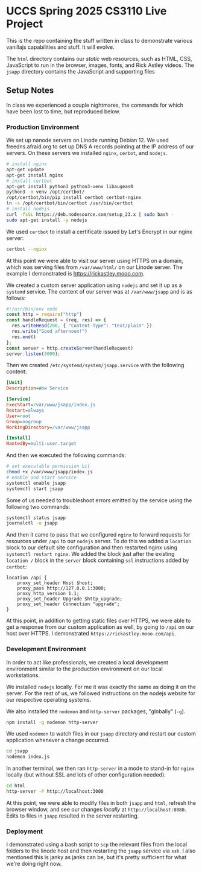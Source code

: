 # UCCS Spring 2025 CS3110 Live Project

This is the repo containing the stuff written in class to demonstrate various vanillajs capabilities and stuff.
It will evolve.

The `html` directory contains our *static* web resources, such as HTML, CSS, JavaScript to run in the browser, images, fonts, and Rick Astley videos.
The `jsapp` directory contains the JavaScript and supporting files

## Setup Notes

In class we experienced a couple nightmares, the commands for which have been lost to time, but reproduced below.

### Production Environment

We set up nanode servers on Linode running Debian 12.
We used freedns.afraid.org to set up DNS A records pointing at the IP address of our servers.
On these servers we installed `nginx`, `cerbot`, and `nodejs`.

```bash
# install nginx
apt-get update
apt-get install nginx
# install certbot
apt-get install python3 python3-venv libaugeas0
python3 -m venv /opt/certbot/
/opt/certbot/bin/pip install certbot certbot-nginx
ln -s /opt/certbot/bin/certbot /usr/bin/certbot
# install nodejs
curl -fsSL https://deb.nodesource.com/setup_23.x | sudo bash -
sudo apt-get install -y nodejs
```

We used `certbot` to install a certificate issued by Let's Encrypt in our nginx server:

```bash
certbot --nginx
```

At this point we were able to visit our server using HTTPS on a domain, which was serving files from `/var/www/html/` on our Linode server.
The example I demonstrated is https://rickastley.mooo.com.

We created a custom server application using `nodejs` and set it up as a `systemd` service.
The content of our server was at `/var/www/jsapp` and is as follows:

```js
#!/usr/bin/env node
const http = require("http")
const handleRequest = (req, res) => {
  res.writeHead(200, { "Content-Type": "text/plain" })
  res.write("Good afternoon!")
  res.end()
};
const server = http.createServer(handleRequest)
server.listen(3000);
```

Then we created `/etc/systemd/system/jsapp.service` with the following content:

```ini
[Unit]
Description=Wow Service

[Service]
ExecStart=/var/www/jsapp/index.js
Restart=always
User=root
Group=nogroup
WorkingDirectory=/var/www/jsapp

[Install]
WantedBy=multi-user.target
```

And then we executed the following commands:

```bash
# set executable permission bit
chmod +x /var/www/jsapp/index.js
# enable and start service
systemctl enable jsapp
systemctl start jsapp
```

Some of us needed to troubleshoot errors emitted by the service using the following two commands:

```bash
systemctl status jsapp
journalctl -u jsapp
```

And then it came to pass that we configured `nginx` to forward requests for resources under `/api` to our `nodejs` server.
To do this we added a `location` block to our default site configuration and then restarted nginx using `systemctl restart nginx`.
We added the block just after the existing `location /` block in the `server` block containing `ssl` instructions added by `certbot`:

```
location /api {
    proxy_set_header Host $host;
    proxy_pass http://127.0.0.1:3000;
    proxy_http_version 1.1;
    proxy_set_header Upgrade $http_upgrade;
    proxy_set_header Connection "upgrade";
}
```

At this point, in addition to getting static files over HTTPS, we were able to get a response from our custom application as well, by going to `/api` on our host over HTTPS.
I demonstrated `https://rickastley.mooo.com/api`.

### Development Environment

In order to act like professionals, we created a local development environment similar to the production environment on our local workstations.

We installed `nodejs` locally.
For me it was exactly the same as doing it on the server.
For the rest of us, we followed instructions on the nodejs website for our respective operating systems.

We also installed the `nodemon` and `http-server` packages, "globally" (`-g`).

```bash
npm install -g nodemon http-server
```

We used `nodemon` to watch files in our `jsapp` directory and restart our custom application whenever a change occurred.

```bash
cd jsapp
nodemon index.js
```

In another terminal, we then ran `http-server` in a mode to stand-in for `nginx` locally (but without SSL and lots of other configuration needed).

```bash
cd html
http-server -P http://localhost:3000
```

At this point, we were able to modify files in both `jsapp` and `html`, refresh the browser window, and see our changes *locally* at `http://localhost:8080`.
Edits to files in `jsapp` resulted in the server restarting.

### Deployment

I demonstrated using a bash script to `scp` the relevant files from the local folders to the linode host and then restarting the `jsapp` service via `ssh`.
I also mentioned this is janky as janks can be, but it's pretty sufficient for what we're doing right now.
